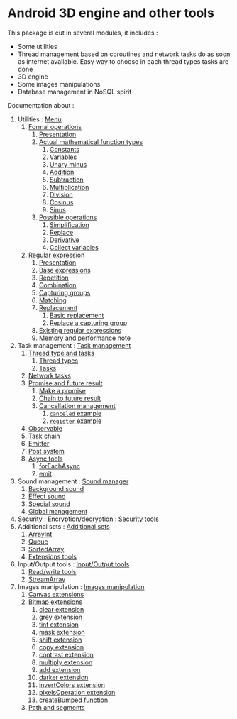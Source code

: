 # Android 3D engine and other tools

This package is cut in several modules, it includes :
* Some utilities
* Thread management based on coroutines and network tasks do as soon as internet available.
  Easy way to choose in each thread types tasks are done
* 3D engine
* Some images manipulations
* Database management in NoSQL spirit

Documentation about :
1. Utilities : [Menu](utilities/src/doc/Menu.md)
    1. [Formal operations](utilities/src/doc/formal/Formal.md)
        1. [Presentation](utilities/src/doc/formal/Formal.md#presentation)
        2. [Actual mathematical function types](utilities/src/doc/formal/Formal.md#actual-mathematical-function-types)
           1. [Constants](utilities/src/doc/formal/Formal.md#constants)
           2. [Variables](utilities/src/doc/formal/Formal.md#variables)
           3. [Unary minus](utilities/src/doc/formal/Formal.md#unary-minus)
           4. [Addition](utilities/src/doc/formal/Formal.md#addition)
           5. [Subtraction](utilities/src/doc/formal/Formal.md#subtraction)
           6. [Multiplication](utilities/src/doc/formal/Formal.md#multiplication)
           7. [Division](utilities/src/doc/formal/Formal.md#division)
           8. [Cosinus](utilities/src/doc/formal/Formal.md#cosinus)
           9. [Sinus](utilities/src/doc/formal/Formal.md#sinus)
        3. [Possible operations](utilities/src/doc/formal/Formal.md#possible-operations)
           1. [Simplification](utilities/src/doc/formal/Formal.md#simplification)
           2. [Replace](utilities/src/doc/formal/Formal.md#replace)
           3. [Derivative](utilities/src/doc/formal/Formal.md#derivative)
           4. [Collect variables](utilities/src/doc/formal/Formal.md#collect-variables)
    2. [Regular expression](utilities/src/doc/regex/Regex.md)
        1. [Presentation](utilities/src/doc/regex/Regex.md#presentation)
        2. [Base expressions](utilities/src/doc/regex/Regex.md#base-expressions)
        3. [Repetition](utilities/src/doc/regex/Regex.md#repetition)
        4. [Combination](utilities/src/doc/regex/Regex.md#combination)
        5. [Capturing groups](utilities/src/doc/regex/Regex.md#capturing-groups)
        6. [Matching](utilities/src/doc/regex/Regex.md#matching)
        7. [Replacement](utilities/src/doc/regex/Regex.md#replacement)
           1. [Basic replacement](utilities/src/doc/regex/Regex.md#basic-replacement)
           2. [Replace a capturing group](utilities/src/doc/regex/Regex.md#replace-a-capturing-group)
        8. [Existing regular expressions](utilities/src/doc/regex/Regex.md#existing-regular-expressions)
        9. [Memory and performance note](utilities/src/doc/regex/Regex.md#memory-and-performance-note)
2. Task management : [Task management](tasks/src/doc/Menu.md)
    1. [Thread type and tasks](tasks/src/doc/ThreadTypeAndTasks.md)
        1. [Thread types](tasks/src/doc/ThreadTypeAndTasks.md#thread-types)
        2. [Tasks](tasks/src/doc/ThreadTypeAndTasks.md#tasks)
    2. [Network tasks](tasks/src/doc/NetworkTasks.md)
    3. [Promise and future result](tasks/src/doc/PromiseAndFutureResult.md)
        1. [Make a promise](tasks/src/doc/PromiseAndFutureResult.md#make-a-promise)
        2. [Chain to future result](tasks/src/doc/PromiseAndFutureResult.md#chain-to-future-result)
        3. [Cancellation management](tasks/src/doc/PromiseAndFutureResult.md#cancellation-management)
           1. [`canceled` example](tasks/src/doc/PromiseAndFutureResult.md#canceled-example)
           2. [`register` example](tasks/src/doc/PromiseAndFutureResult.md#register-example)
    4. [Observable](tasks/src/doc/Observable.md)
    5. [Task chain](tasks/src/doc/TaskChain.md)
    6. [Emitter](tasks/src/doc/Emitter.md)
    7. [Post system](tasks/src/doc/Post.md)
    8. [Async tools](tasks/src/doc/Async.md)
        1. [forEachAsync](tasks/src/doc/Async.md#foreachasync)
        2. [emit](tasks/src/doc/Async.md#emit)
3. Sound management : [Sound manager](sound/src/doc/Sound.md)
    1. [Background sound](sound/src/doc/Sound.md#background-sound)
    2. [Effect sound](sound/src/doc/Sound.md#effect-sound)
    3. [Special sound](sound/src/doc/Sound.md#special-sound)
    4. [Global management](sound/src/doc/Sound.md#global-management)
4. Security : Encryption/decryption : [Security tools](security/src/doc/Security.md)
5. Additional sets : [Additional sets](lists/src/doc/Lists.md)
    1. [ArrayInt](lists/src/doc/Lists.md#arrayint)
    2. [Queue](lists/src/doc/Lists.md#queue)
    3. [SortedArray](lists/src/doc/Lists.md#sortedarray)
    4. [Extensions tools](lists/src/doc/Lists.md#extensions-tools)
6. Input/Output tools : [Input/Output tools](io/src/doc/IO.md)
    1. [Read/write tools](io/src/doc/IO.md#readwrite-tools)
    2. [StreamArray](io/src/doc/IO.md#streamarray)
7. Images manipulation : [Images manipulation](images/src/doc/Images.md)
    1. [Canvas extensions](images/src/doc/Images.md#canvas-extensions)
    1. [Bitmap extensions](images/src/doc/Images.md#bitmap-extensions)
        1. [clear extension](images/src/doc/Images.md#clear-extension)
        1. [grey extension](images/src/doc/Images.md#grey-extension)
        1. [tint extension](images/src/doc/Images.md#tint-extension)
        1. [mask extension](images/src/doc/Images.md#mask-extension)
        1. [shift extension](images/src/doc/Images.md#shift-extension)
        1. [copy extension](images/src/doc/Images.md#copy-extension)
        1. [contrast extension](images/src/doc/Images.md#contrast-extension)
        1. [multiply extension](images/src/doc/Images.md#multiply-extension)
        1. [add extension](images/src/doc/Images.md#add-extension)
        1. [darker extension](images/src/doc/Images.md#darker-extension)
        1. [invertColors extension](images/src/doc/Images.md#invertcolors-extension)
        1. [pixelsOperation extension](images/src/doc/Images.md#pixelsoperation-extension)
        1. [createBumped function](images/src/doc/Images.md#createbumped-function)
    1. [Path and segments](images/src/doc/Images.md#path-and-segments) 

